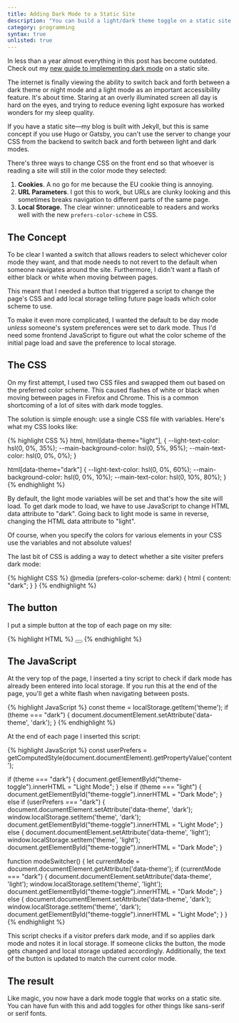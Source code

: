 ```yaml
---
title: Adding Dark Mode to a Static Site
description: "You can build a light/dark theme toggle on a static site without cookies with a bit of JS and local storage."
category: programming
syntax: true
unlisted: true
--- 
```


<aside>
<p>In less than a year almost everything in this post has become outdated. Check out my <a href="/blog/dark-mode-revisited">new guide to implementing dark mode</a> on a static site.</p>
</aside>


The internet is finally viewing the ability to switch back and forth between a dark theme or night mode and a light mode as an important accessibility feature. It's about time. Staring at an overly illuminated screen all day is hard on the eyes, and trying to reduce evening light exposure has worked wonders for my sleep quality. 

If you have a static site—my blog is built with Jekyll, but this is same concept if you use Hugo or Gatsby, you can't use the server to change your CSS from the backend to switch back and forth between light and dark modes. 

There's three ways to change CSS on the front end so that whoever is reading a site will still in the color mode they selected: 

1. **Cookies**. A no go for me because the EU cookie thing is annoying. 
2. **URL Parameters**. I got this to work, but URLs are clunky looking and this sometimes breaks navigation to different parts of the same page.
3. **Local Storage.** The clear winner: unnoticeable to readers and works well with the new `prefers-color-scheme` in CSS.  

## The Concept 

To be clear I wanted a switch that allows readers to select whichever color mode they want, and that mode needs to not revert to the default when someone navigates around the site. Furthermore, I didn't want a flash of either black or white when moving between pages.

This meant that I needed a button that triggered a script to change the page's CSS and add local storage telling future page loads which color scheme to use. 

To make it even more complicated, I wanted the default to be day mode *unless* someone's system preferences were set to dark mode. Thus I'd need some frontend JavaScript to figure out what the color scheme of the initial page load and save the preference to local storage. 

## The CSS 

On my first attempt, I used two CSS files and swapped them out based on the preferred color scheme. This caused flashes of white or black when moving between pages in Firefox and Chrome. This is a common shortcoming of a lot of sites with dark mode toggles. 

The solution is simple enough: use a single CSS file with variables. Here's what my CSS looks like: 

{% highlight CSS  %}
html, html[data-theme="light"], {
  --light-text-color: hsl(0, 0%, 35%);
  --main-background-color: hsl(0, 5%, 95%);
  --main-text-color: hsl(0, 0%, 0%);
}

html[data-theme="dark"] {
  --light-text-color: hsl(0, 0%, 60%);
  --main-background-color: hsl(0, 0%, 10%);
  --main-text-color: hsl(0, 10%, 80%);
}
{% endhighlight %}  

By default, the light mode variables will be set and that's how the site will load. To get dark mode to load, we have to use JavaScript to change HTML data attribute to "dark". Going back to light mode is same in reverse, changing the HTML data attribute to "light".

Of course, when you specify the colors for various elements in your CSS use the variables and not absolute values! 

The last bit of CSS is adding a way to detect whether a site visiter prefers dark mode:  

{% highlight CSS  %}
@media (prefers-color-scheme: dark) {
    html {
      content: "dark";
    }
}
{% endhighlight %}  

## The button 

I put a simple button at the top of each page on my site: 

{% highlight HTML  %}
<button id="theme-toggle" onclick="modeSwitcher()"></button>
{% endhighlight %}  

## The JavaScript

At the very top of the page, I inserted a tiny script to check if dark mode has already been entered into local storage. If you run this at the end of the page, you'll get a white flash when navigating between posts. 

{% highlight JavaScript  %}
const theme = localStorage.getItem('theme');
	if (theme === "dark") {
		document.documentElement.setAttribute('data-theme', 'dark');
	}
{% endhighlight %}

At the end of each page I inserted this script: 

{% highlight JavaScript  %}
const userPrefers = getComputedStyle(document.documentElement).getPropertyValue('content');	

if (theme === "dark") {
	document.getElementById("theme-toggle").innerHTML = "Light Mode";
} else if (theme === "light") {
	document.getElementById("theme-toggle").innerHTML = "Dark Mode";
} else if  (userPrefers === "dark") {
	document.documentElement.setAttribute('data-theme', 'dark');
	window.localStorage.setItem('theme', 'dark');
	document.getElementById("theme-toggle").innerHTML = "Light Mode";
} else {
	document.documentElement.setAttribute('data-theme', 'light');
	window.localStorage.setItem('theme', 'light');
	document.getElementById("theme-toggle").innerHTML = "Dark Mode";
}

function modeSwitcher() {
	let currentMode = document.documentElement.getAttribute('data-theme');
	if (currentMode === "dark") {
		document.documentElement.setAttribute('data-theme', 'light');
		window.localStorage.setItem('theme', 'light');
		document.getElementById("theme-toggle").innerHTML = "Dark Mode";
	} else {
		document.documentElement.setAttribute('data-theme', 'dark');
		window.localStorage.setItem('theme', 'dark');
		document.getElementById("theme-toggle").innerHTML = "Light Mode";
	}
}
{% endhighlight %}

This script checks if a visitor prefers dark mode, and if so applies dark mode and notes it in local storage. If someone clicks the button, the mode gets changed and local storage updated accordingly. Additionally, the text of the button is updated to match the current color mode. 

## The result 

Like magic, you now have a dark mode toggle that works on a static site. You can have fun with this and add toggles for other things like sans-serif or serif fonts. 